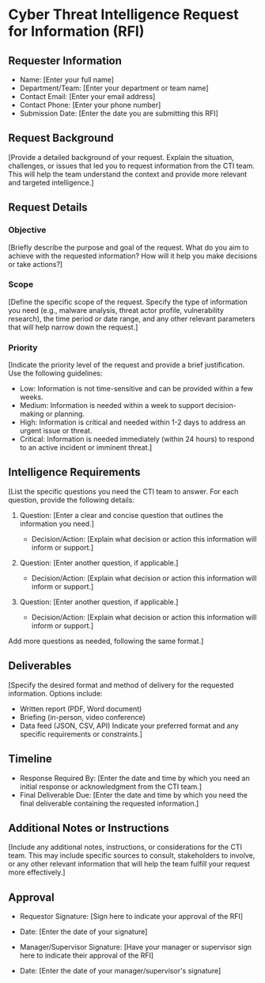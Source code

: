 # Cyber Threat Intelligence Request for Information (RFI)

## Requester Information
- Name: [Enter your full name]
- Department/Team: [Enter your department or team name]
- Contact Email: [Enter your email address]
- Contact Phone: [Enter your phone number]
- Submission Date: [Enter the date you are submitting this RFI]

## Request Background
[Provide a detailed background of your request. Explain the situation, challenges, or issues that led you to request information from the CTI team. This will help the team understand the context and provide more relevant and targeted intelligence.]

## Request Details
### Objective
[Briefly describe the purpose and goal of the request. What do you aim to achieve with the requested information? How will it help you make decisions or take actions?]

### Scope
[Define the specific scope of the request. Specify the type of information you need (e.g., malware analysis, threat actor profile, vulnerability research), the time period or date range, and any other relevant parameters that will help narrow down the request.]

### Priority
[Indicate the priority level of the request and provide a brief justification. Use the following guidelines:
- Low: Information is not time-sensitive and can be provided within a few weeks.
- Medium: Information is needed within a week to support decision-making or planning.
- High: Information is critical and needed within 1-2 days to address an urgent issue or threat.
- Critical: Information is needed immediately (within 24 hours) to respond to an active incident or imminent threat.]

## Intelligence Requirements
[List the specific questions you need the CTI team to answer. For each question, provide the following details:

1. Question: [Enter a clear and concise question that outlines the information you need.]
   - Decision/Action: [Explain what decision or action this information will inform or support.]

2. Question: [Enter another question, if applicable.]
   - Decision/Action: [Explain what decision or action this information will inform or support.]

3. Question: [Enter another question, if applicable.]
   - Decision/Action: [Explain what decision or action this information will inform or support.]

Add more questions as needed, following the same format.]

## Deliverables
[Specify the desired format and method of delivery for the requested information. Options include:
- Written report (PDF, Word document)
- Briefing (in-person, video conference)
- Data feed (JSON, CSV, API)
Indicate your preferred format and any specific requirements or constraints.]

## Timeline
- Response Required By: [Enter the date and time by which you need an initial response or acknowledgment from the CTI team.]
- Final Deliverable Due: [Enter the date and time by which you need the final deliverable containing the requested information.]

## Additional Notes or Instructions
[Include any additional notes, instructions, or considerations for the CTI team. This may include specific sources to consult, stakeholders to involve, or any other relevant information that will help the team fulfill your request more effectively.]

## Approval
- Requestor Signature: [Sign here to indicate your approval of the RFI]
- Date: [Enter the date of your signature]

- Manager/Supervisor Signature: [Have your manager or supervisor sign here to indicate their approval of the RFI]
- Date: [Enter the date of your manager/supervisor's signature]

